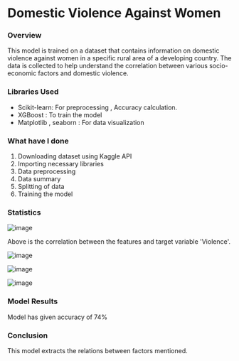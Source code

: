 # Domestic Violence Against Women

### Overview

This model is trained on a dataset that contains information on domestic violence against women in a specific rural area of a developing country. The data is collected to help understand the correlation between various socio-economic factors and domestic violence.

### Libraries Used 

- Scikit-learn: For preprocessing , Accuracy calculation.
- XGBoost : To train the model
- Matplotlib , seaborn : For data visualization


### What have I done 

1. Downloading dataset using Kaggle API
2. Importing necessary libraries
3. Data preprocessing
4. Data summary
5. Splitting of data
6. Training the model

### Statistics 

![image](https://github.com/user-attachments/assets/95b42d18-17e6-4b05-a572-1a7a345e5e0e)

Above is the correlation between the features and target variable 'Violence'.

![image](https://github.com/user-attachments/assets/e06b4256-8cae-4cac-9c65-48561d889154)

![image](https://github.com/user-attachments/assets/f765c726-9b1a-42a9-9f40-80cdec910c8c)

![image](https://github.com/user-attachments/assets/8d55581c-020c-43bd-82f1-0098b85be177)

### Model Results 

Model has given accuracy of 74% 

### Conclusion 

This model extracts the relations between factors mentioned.
